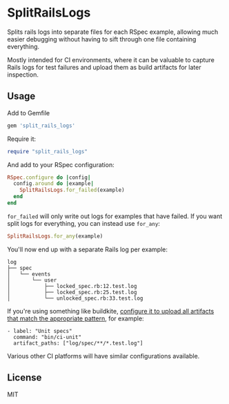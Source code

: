 # SplitRailsLogs

Splits rails logs into separate files for each RSpec example, allowing much easier debugging without having to sift through one file containing everything.

Mostly intended for CI environments, where it can be valuable to capture Rails logs for test failures and upload them as build artifacts for later inspection.

## Usage

Add to Gemfile

```rb
gem 'split_rails_logs'
```

Require it:

```rb
require "split_rails_logs"
```

And add to your RSpec configuration:

```rb
RSpec.configure do |config|
  config.around do |example|
    SplitRailsLogs.for_failed(example)
  end
end
```

`for_failed` will only write out logs for examples that have failed. If you want split logs for everything, you can instead use `for_any`:

```rb
SplitRailsLogs.for_any(example)
```

You'll now end up with a separate Rails log per example:
```
log
├── spec
│   └── events
│       └── user
│           ├── locked_spec.rb:12.test.log
│           ├── locked_spec.rb:25.test.log
│           └── unlocked_spec.rb:33.test.log
```

If you're using something like buildkite, [configure it to upload all artifacts that match the appropriate pattern](https://buildkite.com/docs/pipelines/artifacts), for example:

```
- label: "Unit specs"
  command: "bin/ci-unit"
  artifact_paths: ["log/spec/**/*.test.log"]
```

Various other CI platforms will have similar configurations available.

## License

MIT
